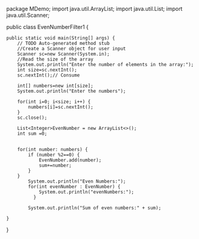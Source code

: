 package MDemo;
import java.util.ArrayList;
import java.util.List;
import java.util.Scanner;

public class EvenNumberFilter1 {

	public static void main(String[] args) {
		// TODO Auto-generated method stub
		//Create a Scanner object for user input
		Scanner sc=new Scanner(System.in);
		//Read the size of the array
		System.out.println("Enter the number of elements in the array:");
		int size=sc.nextInt();
		sc.nextInt();// Consume
		
		int[] numbers=new int[size];
		System.out.println("Enter the numbers");
		
		for(int i=0; i<size; i++) {
			numbers[i]=sc.nextInt();
		}
		sc.close();
		
		List<Integer>EvenNumber = new ArrayList<>();
		int sum =0;
		
		
		for(int number: numbers) {
			if (number %2==0) {
				EvenNumber.add(number);
				sum+=number;
			}
		}
			System.out.println("Even Numbers:");
			for(int evenNumber : EvenNumber) {
				System.out.println("evenNumbers:");
              }
		
			System.out.println("Sum of even numbers:" + sum);

	}

}
